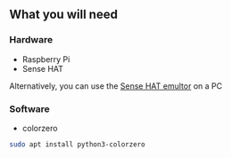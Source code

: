 ## What you will need

### Hardware

- Raspberry Pi
- Sense HAT

Alternatively, you can use the [Sense HAT emultor](http://sense-emu.readthedocs.io/) on a PC

### Software

- colorzero

```bash
sudo apt install python3-colorzero
```
